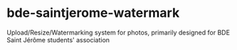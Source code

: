 # bde-saintjerome-watermark
Upload/Resize/Watermarking system for photos, primarily designed for BDE Saint Jérôme students' association

